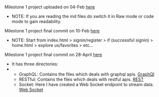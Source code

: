 Milestone 1 project uploaded on 04-Feb [here](https://github.com/npm-shubham/Shubham_gitrep/tree/main/Milestone1)
  - NOTE: If you are reading the md files do switch it in Raw mode or code mode to gain readability.

Milestone 1 project final commit on 10-Feb [here](https://github.com/npm-shubham/Shubham_gitrep/tree/main/Milestone2)
- NOTE: Start from index.html > signin/register > if (successful signin) > home.html > explore us/favorites > etc...

Milestone 1 project final commit on 28-April [here](https://github.com/npm-shubham/Shubham_gitrep/tree/main/Milestone3)
- It has three directories:
- - GraphQL: Contains the files which deals with graphql apis. [GraphQl](Milestone3/GraphQL)
  - RESTful: Contains the files which deals with restful apis. [REST](RESTful)
  - Socket: Here I have created a Web Socket endpoint to stream data. [Web Socket](Socket)

